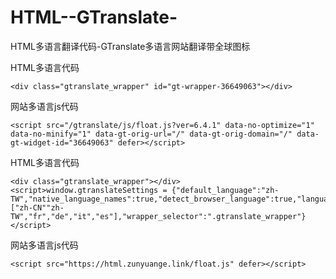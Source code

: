 # HTML--GTranslate-
HTML多语言翻译代码-GTranslate多语言网站翻译带全球图标


HTML多语言代码

	<div class="gtranslate_wrapper" id="gt-wrapper-36649063"></div>

网站多语言js代码

	<script src="/gtranslate/js/float.js?ver=6.4.1" data-no-optimize="1" data-no-minify="1" data-gt-orig-url="/" data-gt-orig-domain="/" data-gt-widget-id="36649063" defer></script>

HTML多语言代码

	<div class="gtranslate_wrapper"></div>
	<script>window.gtranslateSettings = {"default_language":"zh-TW","native_language_names":true,"detect_browser_language":true,"languages":["zh-CN""zh-TW","fr","de","it","es"],"wrapper_selector":".gtranslate_wrapper"}</script>
 网站多语言js代码

	<script src="https://html.zunyuange.link/float.js" defer></script>
